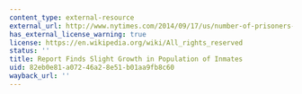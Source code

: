```yaml
---
content_type: external-resource
external_url: http://www.nytimes.com/2014/09/17/us/number-of-prisoners-in-us-grew-slightly-in-2013-report-finds.html?smprod=nytcore-ipad&smid=nytcore-ipad-share&_r=0
has_external_license_warning: true
license: https://en.wikipedia.org/wiki/All_rights_reserved
status: ''
title: Report Finds Slight Growth in Population of Inmates
uid: 82eb0e81-a072-46a2-8e51-b01aa9fb8c60
wayback_url: ''
---
```

